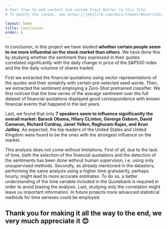 ```yaml
---
# Feel free to add content and custom Front Matter to this file.
# To modify the layout, see https://jekyllrb.com/docs/themes/#overriding-theme-defaults

layout: home
title: Conclusion
order: 6
---
```

In conclusion, in this project we have studied **whether certain people seem to me more influential on the stock market than others**. We have done this by studying whether the sentiment they expressed in their quotes correlated significantly with the daily change in price of the S&P500 index and the the daily volumne of shares traded. 

First we extracted the financial quotations using vector representations of the quotes and their simialrity with certain pre-selected seed words. Then, we extracted the sentiment employing a Zero-Shot pretrained classifier. We first noticed that the time series of the average sentiment over the full dataset of financial quotations displayed good correspondence with known financial events that happend in the last years. 

Last, we found that only **7 speakers seem to influence significantly the overall market: Barack Obama, Hilary CLinton, Gerorge Osborn, David Cameron, Richard Cordray, Janet Yellen, Raghuram Rajan, and Arun Jaitley**. As expected, the top leaders of the United States and United Kingdom were found to be the ones with the strongest influence on the market. 

This analysis does not come without limitations. First of all, due to the lack of time, both the selection of the financial quotations and the detection of the sentiments has been done without human supervison, i.e. using only unsupervised methods. Secondly, as already mentioned in the datastory, performing the same analysis using a higher time granularity, perhaps hourly, might lead to more accurate estimates. To do so, a better understanding of the time variable included in the Quotebank is required in order to avoid biasing the analysis. Last, studying only the correlation might leave ou important information. In future projects more advanced statistical methods for time serieses could be employed. 

## Thank you for making it all the way to the end, we very much appreciate it 😊 

